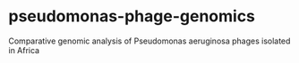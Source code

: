 # pseudomonas-phage-genomics
Comparative genomic analysis of Pseudomonas aeruginosa phages isolated in Africa
